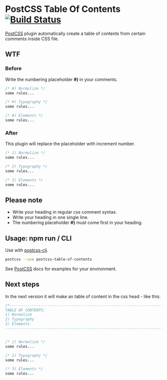 # PostCSS Table Of Contents [![Build Status][ci-img]][ci]

[PostCSS] plugin automatically create a table of contents from certain comments inside CSS file.

[PostCSS]: https://github.com/postcss/postcss
[ci-img]:  https://travis-ci.org/HeikoMamerow/postcss-table-of-contents.svg
[ci]:      https://travis-ci.org/HeikoMamerow/postcss-table-of-contents

## WTF
### Before
Write the numbering placeholder **#)** in your comments.
```css
/* #) Normalize */
some rules...

/* #) Typography */
some rules...

/* #) Elements */
some rules...
```
### After
This plugin will replace the placeholder with increment number.
```css
/* 1) Normalize */
some rules...

/* 2) Typography */
some rules...

/* 3) Elements */
some rules...
```

## Please note
* Write your heading in regular css comment syntax.
* Write your heading in one single line.
* The numbering placeholder **#)** must come first in your heading.

## Usage: npm run / CLI
Use with [postcss-cli](https://github.com/postcss/postcss-cli).

```sh
postcss --use postcss-table-of-contents
```
See [PostCSS] docs for examples for your environment.

## Next steps
In the next version it will make an table of content in the css head - like this:

```css
/*------------------------------------------------------------------------------
TABLE OF CONTENTS:
1) Normalize
2) Typography
3) Elements
------------------------------------------------------------------------------*/


/* 1) Normalize */
some rules...

/* 2) Typography */
some rules...

/* 3) Elements */
some rules...
```
